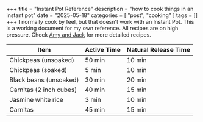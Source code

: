 +++
title = "Instant Pot Reference"
description = "how to cook things in an instant pot"
date = "2025-05-18"
categories = [ "post", "cooking" ]
tags = []
+++
I normally cook by feel, but that doesn't work with an Instant Pot. This is a working document for my own reference. All recipes are on high pressure. Check [Amy and Jack](https://www.pressurecookrecipes.com/) for more detailed recipes.

| Item | Active Time | Natural Release Time |
|------|-------------|---------------------|
| Chickpeas (unsoaked) | 50 min | 10 min |
| Chickpeas (soaked) | 5 min | 10 min |
| Black beans (unsoaked) | 30 min | 20 min |
| Carnitas (2 inch cubes) | 40 min | 15 min |
| Jasmine white rice | 3 min | 10 min |
| Carnitas | 45 min | 15 min |


